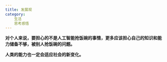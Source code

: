 ```yaml
---
title: 发展观
category:
    生活
    思考感悟
---
```


**对个人来说，要担心的不是人工智能抢饭碗的事情，更多应该担心自己的知识和能力储备不够，被别人抢饭碗的问题。**
 
**人类的能力也一定会适应社会的新变化。**